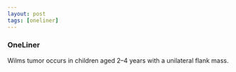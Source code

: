 ```yaml
---
layout: post
tags: [oneliner]
---
```



### OneLiner

Wilms tumor occurs in children aged 2–4 years with a unilateral flank mass.
